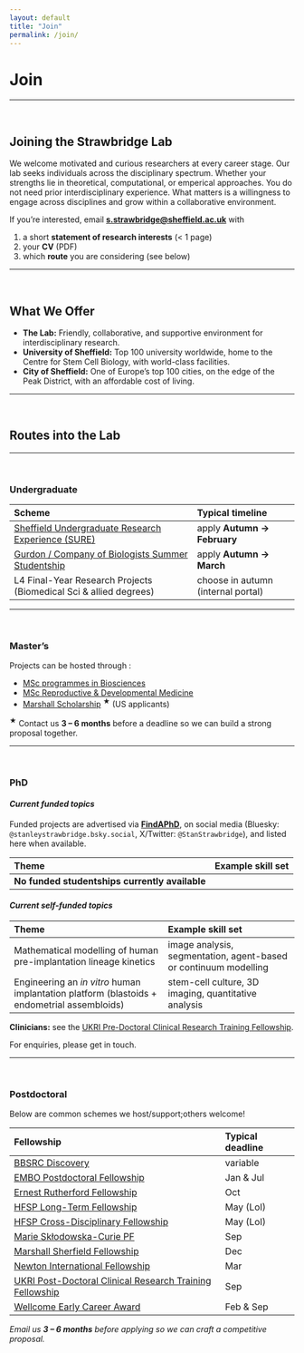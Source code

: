 ```yaml
---
layout: default
title: "Join"
permalink: /join/
---
```


# **Join**

---

<br> 

## Joining the Strawbridge Lab

We welcome motivated and curious researchers at every career stage. 
Our lab seeks individuals across the disciplinary spectrum.
Whether your strengths lie in theoretical, computational, or emperical approaches.
You do not need prior interdisciplinary experience.
What matters is a willingness to engage across disciplines and grow within a collaborative environment.


If you’re interested, email **[s.strawbridge@sheffield.ac.uk](mailto:s.strawbridge@sheffield.ac.uk)** with 

1. a short **statement of research interests** (< 1 page)  
2. your **CV** (PDF)  
3. which **route** you are considering (see below)

---

<br> 

## What We Offer

- **The Lab:** Friendly, collaborative, and supportive environment for interdisciplinary research.
- **University of Sheffield:** Top 100 university worldwide, home to the Centre for Stem Cell Biology, with world-class facilities.
- **City of Sheffield:** One of Europe’s top 100 cities, on the edge of the Peak District, with an affordable cost of living.

---
  
<br> 

## Routes into the Lab  

---

<br> 

### **Undergraduate**

| Scheme | Typical timeline |
| :--- | :--- |
| [Sheffield Undergraduate Research Experience (SURE)](https://www.sheffield.ac.uk/sure) | apply **Autumn → February** |
| [Gurdon / Company of Biologists Summer Studentship](https://bsdb.org/awards/gurdon-studentships-for-summer-vacation-work/) | apply **Autumn → March** |
| L4 Final-Year Research Projects (Biomedical Sci & allied degrees) | choose in autumn (internal portal) |

---

<br> 

### **Master’s**

Projects can be hosted through :

* [MSc programmes in Biosciences](https://www.sheffield.ac.uk/biosciences/postgraduate/masters)  
* [MSc Reproductive & Developmental Medicine](https://www.sheffield.ac.uk/postgraduate/taught/courses/2025/reproductive-and-developmental-medicine-msc)  
* [Marshall Scholarship](https://www.marshallscholarship.org/) <sup>★</sup> (US applicants)

<sup>★</sup> Contact us **3 – 6 months** before a deadline so we can build a strong proposal together.

---

<br> 

### **PhD**

#### *Current funded topics*

Funded projects are advertised via **[FindAPhD](https://www.findaphd.com/)**, on social media (Bluesky: `@stanleystrawbridge.bsky.social`, X/Twitter: `@StanStrawbridge`), and listed here when available.

| Theme | Example skill set |
| :--- | :--- |
| **No funded studentships currently available** | |


#### *Current self-funded topics*

| Theme | Example skill set |
| :--- | :--- |
| Mathematical modelling of human pre-implantation lineage kinetics | image analysis, segmentation, agent-based or continuum modelling |
| Engineering an *in vitro* human implantation platform (blastoids + endometrial assembloids) | stem-cell culture, 3D imaging, quantitative analysis |

**Clinicians:** see the [UKRI Pre-Doctoral Clinical Research Training Fellowship](https://www.ukri.org/opportunity/pre-doctoral-clinical-research-training-fellowship/).

For enquiries, please get in touch.  

---

<br> 

### **Postdoctoral**

Below are common schemes we host/support;others welcome!

| Fellowship | Typical deadline |
| :--- | :--- |
| [BBSRC Discovery](https://www.ukri.org/what-we-do/developing-people-and-skills/bbsrc/fellowships/) | variable |
| [EMBO Postdoctoral Fellowship](https://www.embo.org/funding/fellowships/postdoctoral-fellowship/) | Jan & Jul |
| [Ernest Rutherford Fellowship](https://www.ukri.org/what-we-do/developing-people-and-skills/stfc/fellowships/ernest-rutherford-fellowships/) | Oct |
| [HFSP Long-Term Fellowship](https://www.hfsp.org/funding/hfsp-funding/postdoctoral-fellowships) | May (LoI) |
| [HFSP Cross-Disciplinary Fellowship](https://www.hfsp.org/funding/hfsp-funding/postdoctoral-fellowships) | May (LoI) |
| [Marie Skłodowska-Curie PF](https://marie-sklodowska-curie-actions.ec.europa.eu/actions/postdoctoral-fellowships) | Sep |
| [Marshall Sherfield Fellowship](https://www.marshallscholarship.org/postgraduates/marshall-sherfield/) | Dec |
| [Newton International Fellowship](https://royalsociety.org/grants-schemes-awards/grants/newton-international/) | Mar |
| [UKRI Post-Doctoral Clinical Research Training Fellowship](https://www.ukri.org/opportunity/post-doctoral-clinical-research-training-fellowship/) | Sep |
| [Wellcome Early Career Award](https://wellcome.org/grant-funding/schemes/early-career-awards) | Feb & Sep |

*Email us **3 – 6 months** before applying so we can craft a competitive proposal.*


